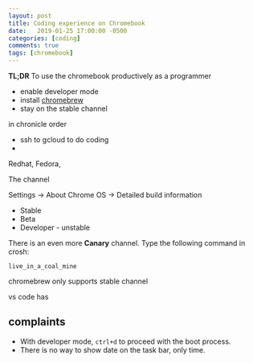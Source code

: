 ```yaml
---
layout: post
title: Coding experience on Chromebook
date:   2019-01-25 17:00:00 -0500
categories: [coding]
comments: true
tags: [chromebook]
---
```


**TL;DR** To use the chromebook productively as a programmer

* enable developer mode
* install [chromebrew](https://github.com/skycocker/chromebrew)
* stay on the stable channel

in chronicle order

* ssh to gcloud to do coding
* 


Redhat, Fedora, 

The channel

Settings -> About Chrome OS -> Detailed build information

* Stable
* Beta
* Developer - unstable

There is an even more **Canary** channel. Type the following command in crosh:

```
live_in_a_coal_mine
```

chromebrew only supports stable channel

vs code has

## complaints

* With developer mode, `ctrl+d` to proceed with the boot process.
* There is no way to show date on the task bar, only time.
